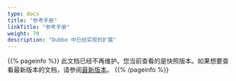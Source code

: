 ```yaml
---
type: docs
title: "参考手册"
linkTitle: "参考手册"
weight: 70
description: "Dubbo 中已经实现的扩展"
---
```


{{% pageinfo %}} 此文档已经不再维护。您当前查看的是快照版本。如果想要查看最新版本的文档，请参阅[最新版本](/zh-cn/docs3-v2/java-sdk/reference-manual/)。
{{% /pageinfo %}}
